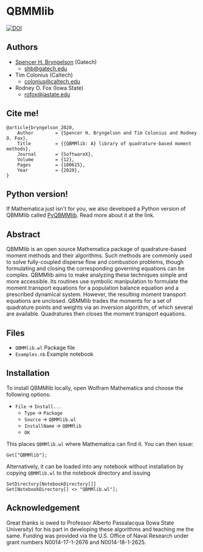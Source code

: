 # QBMMlib

[![DOI](https://zenodo.org/badge/doi/10.1016/j.softx.2020.100615.svg)](http://dx.doi.org/10.1016/j.softx.2020.100615)

## Authors

* [Spencer H. Bryngelson](https://comp-physics.group) (Gatech) 
    * shb@gatech.edu
* Tim Colonius (Caltech)
    * colonius@caltech.edu
* Rodney O. Fox (Iowa State)
    * rofox@iastate.edu

## Cite me!

```
@article{bryngelson_2020,
    Author        = {Spencer H. Bryngelson and Tim Colonius and Rodney O. Fox},
    Title         = {{QBMMlib: A} library of quadrature-based moment methods},
    Journal       = {SoftwareX},
    Volume        = {12},
    Pages         = {100615},
    Year          = {2020},
}
```

## Python version!

If Mathematica just isn't for you, we also developed a Python version of QBMMlib called [PyQBMMlib](https://github.com/sbryngelson/PyQBMMlib).
Read more about it at the link.

## Abstract

QBMMlib is an open source Mathematica package of quadrature-based moment methods and their algorithms.
Such methods are commonly used to solve fully-coupled disperse flow and combustion problems, though formulating and closing the corresponding governing equations can be complex.
QBMMlib aims to make analyzing these techniques simple and more accessible.
Its routines use symbolic manipulation to formulate the moment transport equations for a population balance equation and a prescribed dynamical system.
However, the resulting moment transport equations are unclosed.
QBMMlib trades the moments for a set of quadrature points and weights via an inversion algorithm, of which several are available.
Quadratures then closes the moment transport equations.

## Files

* `QBMMlib.wl` Package file
* `Examples.nb` Example notebook 

## Installation

To install QBMMlib locally, open Wolfram Mathematica and choose the following options: 
* `File` -> `Install...`
    * `Type` -> `Package`
    * `Source` -> `QBMMlib.wl`
    * `InstallName` -> `QBMMlib`
    * `OK`

This places `QBMMlib.wl` where Mathematica can find it. You can then issue:
```
Get["QBMMlib"];
```
Alternatively, it can be loaded into any notebook without installation by copying `QBMMlib.wl` to the notebook directory and issuing
```
SetDirectory[NotebookDirectory[]]
Get[NotebookDirectory[] <> "QBMMlib.wl"];
```

## Acknowledgement
Great thanks is owed to Professor Alberto Passalacqua (Iowa State University) for his part in developing these algorithms and teaching me the same.
Funding was provided via the U.S. Office of Naval Research under grant numbers N0014-17-1-2676 and N0014-18-1-2625.
